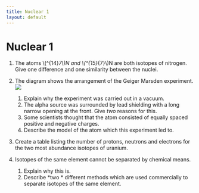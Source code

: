 ```yaml
---
title: Nuclear 1
layout: default
---
```

# Nuclear 1

1. The atoms \\(^{14}_7\\)N and \\(^{15}_{7}\\)N are both isotopes of nitrogen.  Give one difference and one similarity between the nuclei.

1. The diagram shows the arrangement of the Geiger Marsden experiment.
   ![](img/gm-experiment.jpg)
   1. Explain why the experiment was carried out in a vacuum.
   2. The alpha source was surrounded by lead shielding with a long narrow opening at the front.  Give *two* reasons for this.
   3. Some scientists thought that the atom consisted of equally spaced positive and negative charges.
   4. Describe the model of the atom which this experiment led to.

1. Create a table listing the number of protons, neutrons and electrons for the two most abundance isotopes of uranium.

1. Isotopes of the same element cannot be separated by chemical means.
    1. Explain why this is.
    2. Describe *two * different methods which are used commercially to separate isotopes of the same element.
   
